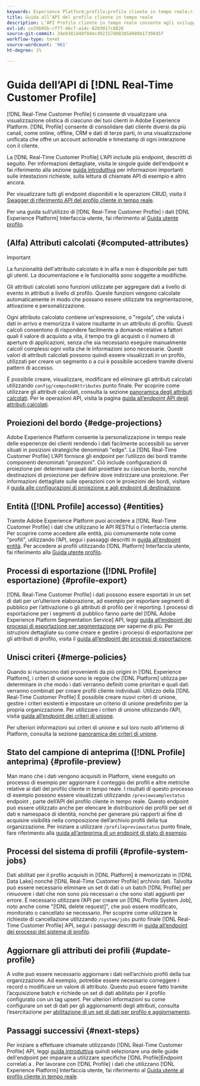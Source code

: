 ```yaml
---
keywords: Experience Platform;profilo;profilo cliente in tempo reale;risoluzione dei problemi;API;profilo unificato;profilo unificato;unificato;profilo;rtcp;abilita profilo;abilita profilo
title: Guida all’API del profilo cliente in tempo reale
description: L’API Profilo cliente in tempo reale consente agli sviluppatori di esplorare e lavorare con i dati del profilo, tra cui visualizzare i profili, creare e aggiornare criteri di unione, esportare o dati del profilo di esempio ed eliminare i dati del profilo che non sono più necessari o che sono stati aggiunti per errore. Segui questa guida per scoprire come eseguire operazioni chiave utilizzando l’API.
exl-id: ce39b95b-cff7-46cf-a14c-8203017c8826
source-git-commit: 34e0381d40f884cd92157d08385d889b1739845f
workflow-type: tm+mt
source-wordcount: '961'
ht-degree: 1%

---
```


# Guida dell’API di [!DNL Real-Time Customer Profile]

[!DNL Real-Time Customer Profile] ti consente di visualizzare una visualizzazione olistica di ciascuno dei tuoi clienti in Adobe Experience Platform. [!DNL Profile] consente di consolidare dati cliente diversi da più canali, come online, offline, CRM e dati di terze parti, in una visualizzazione unificata che offre un account actionable e timestamp di ogni interazione con il cliente.

La [!DNL Real-Time Customer Profile] L’API include più endpoint, descritti di seguito. Per informazioni dettagliate, visita le singole guide dell’endpoint e fai riferimento alla sezione [guida introduttiva](getting-started.md) per informazioni importanti sulle intestazioni richieste, sulla lettura di chiamate API di esempio e altro ancora.

Per visualizzare tutti gli endpoint disponibili e le operazioni CRUD, visita il [Swagger di riferimento API del profilo cliente in tempo reale](https://www.adobe.com/go/profile-apis-en).

Per una guida sull’utilizzo di [!DNL Real-Time Customer Profile] i dati [!DNL Experience Platform] Interfaccia utente, fai riferimento al [Guida utente profilo](../ui/user-guide.md).

## (Alfa) Attributi calcolati {#computed-attributes}

>[!IMPORTANT]
>
>La funzionalità dell&#39;attributo calcolato è in alfa e non è disponibile per tutti gli utenti. La documentazione e le funzionalità sono soggette a modifiche.

Gli attributi calcolati sono funzioni utilizzate per aggregare dati a livello di evento in attributi a livello di profilo. Queste funzioni vengono calcolate automaticamente in modo che possano essere utilizzate tra segmentazione, attivazione e personalizzazione.

Ogni attributo calcolato contiene un&#39;espressione, o &quot;regola&quot;, che valuta i dati in arrivo e memorizza il valore risultante in un attributo di profilo. Questi calcoli consentono di rispondere facilmente a domande relative a fattori quali il valore di acquisto a vita, il tempo tra gli acquisti o il numero di aperture di applicazioni, senza che sia necessario eseguire manualmente calcoli complessi ogni volta che le informazioni sono necessarie. Questi valori di attributi calcolati possono quindi essere visualizzati in un profilo, utilizzati per creare un segmento o a cui è possibile accedere tramite diversi pattern di accesso.

È possibile creare, visualizzare, modificare ed eliminare gli attributi calcolati utilizzando `config/computedAttributes` punto finale. Per scoprire come utilizzare gli attributi calcolati, consulta la sezione [panoramica degli attributi calcolati](../computed-attributes/overview.md). Per le operazioni API, visita la pagina [guida all’endpoint API degli attributi calcolati](../computed-attributes/ca-api.md).

## Proiezioni del bordo {#edge-projections}

Adobe Experience Platform consente la personalizzazione in tempo reale delle esperienze dei clienti rendendo i dati facilmente accessibili su server situati in posizioni strategiche denominati &quot;edge&quot;. La [!DNL Real-Time Customer Profile] L’API fornisce gli endpoint per l’utilizzo dei bordi tramite componenti denominati &quot;proiezioni&quot;. Ciò include configurazioni di proiezione per determinare quali dati proiettare su ciascun bordo, nonché destinazioni di proiezione per definire dove indirizzare una proiezione. Per informazioni dettagliate sulle operazioni con le proiezioni dei bordi, visitare il [guida alle configurazioni di proiezione e agli endpoint di destinazione](edge-projections.md).

## Entità ([!DNL Profile] accesso) {#entities}

Tramite Adobe Experience Platform puoi accedere a [!DNL Real-Time Customer Profile] i dati che utilizzano le API RESTful o l’interfaccia utente. Per scoprire come accedere alle entità, più comunemente note come &quot;profili&quot;, utilizzando l’API, segui i passaggi descritti in [guida all’endpoint entità](entities.md). Per accedere ai profili utilizzando [!DNL Platform] Interfaccia utente, fai riferimento alla [Guida utente profilo](../ui/user-guide.md).

## Processi di esportazione ([!DNL Profile] esportazione) {#profile-export}

[!DNL Real-Time Customer Profile] i dati possono essere esportati in un set di dati per un’ulteriore elaborazione, ad esempio per esportare segmenti di pubblico per l’attivazione o gli attributi di profilo per il reporting. I processi di esportazione per i segmenti di pubblico fanno parte del [!DNL Adobe Experience Platform Segmentation Service] API, leggi [guida all’endpoint dei processi di esportazione per segmentazione](../../profile/api/export-jobs.md) per saperne di più. Per istruzioni dettagliate su come creare e gestire i processi di esportazione per gli attributi di profilo, visita il [guida all’endpoint dei processi di esportazione](export-jobs.md).

## Unisci criteri {#merge-policies}

Quando si riuniscono dati provenienti da più origini in [!DNL Experience Platform], i criteri di unione sono le regole che [!DNL Platform] utilizza per determinare in che modo i dati verranno definiti come prioritari e quali dati verranno combinati per creare profili cliente individuali. Utilizzo della [!DNL Real-Time Customer Profile] È possibile creare nuovi criteri di unione, gestire i criteri esistenti e impostare un criterio di unione predefinito per la propria organizzazione. Per utilizzare i criteri di unione utilizzando l’API, visita [guida all’endpoint dei criteri di unione](merge-policies.md).

Per ulteriori informazioni sui criteri di unione e sul loro ruolo all’interno di Platform, consulta la sezione [panoramica dei criteri di unione](../merge-policies/overview.md).

## Stato del campione di anteprima ([!DNL Profile] anteprima) {#profile-preview}

Man mano che i dati vengono acquisiti in Platform, viene eseguito un processo di esempio per aggiornare il conteggio dei profili e altre metriche relative ai dati del profilo cliente in tempo reale. I risultati di questo processo di esempio possono essere visualizzati utilizzando `/previewsamplestatus` endpoint , parte dell’API del profilo cliente in tempo reale. Questo endpoint può essere utilizzato anche per elencare le distribuzioni dei profili per set di dati e namespace di identità, nonché per generare più rapporti al fine di acquisire visibilità nella composizione dell’archivio profili della tua organizzazione.  Per iniziare a utilizzare `/profilepreviewstatus` punto finale, fare riferimento alla [guida all’anteprima di un endpoint di stato di esempio](preview-sample-status.md).

## Processi del sistema di profili {#profile-system-jobs}

Dati abilitati per il profilo acquisiti in [!DNL Platform] è memorizzato in [!DNL Data Lake] nonché [!DNL Real-Time Customer Profile] archivio dati. Talvolta può essere necessario eliminare un set di dati o un batch [!DNL Profile] per rimuovere i dati che non sono più necessari o che sono stati aggiunti per errore. È necessario utilizzare l’API per creare un [!DNL Profile System Job], noto anche come &quot;[!DNL delete request]&quot;, che può essere modificato, monitorato o cancellato se necessario. Per scoprire come utilizzare le richieste di cancellazione utilizzando `/system/jobs` punto finale [!DNL Real-Time Customer Profile] API, segui i passaggi descritti in [guida all’endpoint dei processi del sistema di profilo](profile-system-jobs.md).

## Aggiornare gli attributi dei profili {#update-profile}

A volte può essere necessario aggiornare i dati nell’archivio profili della tua organizzazione. Ad esempio, potrebbe essere necessario correggere i record o modificare un valore di attributo. Questo può essere fatto tramite l’acquisizione batch e richiede un set di dati abilitato per il profilo configurato con un tag upsert. Per ulteriori informazioni su come configurare un set di dati per gli aggiornamenti degli attributi, consulta l’esercitazione per [abilitazione di un set di dati per profilo e aggiornamento](../../catalog/datasets/enable-upsert.md).

## Passaggi successivi {#next-steps}

Per iniziare a effettuare chiamate utilizzando [!DNL Real-Time Customer Profile] API, leggi [guida introduttiva](getting-started.md) quindi selezionare una delle guide dell&#39;endpoint per imparare a utilizzare specifiche [!DNL Profile]Endpoint correlati a . Per lavorare con [!DNL Profile] i dati che utilizzano [!DNL Experience Platform] Interfaccia utente, fai riferimento al [Guida utente al profilo cliente in tempo reale](../ui/user-guide.md).
